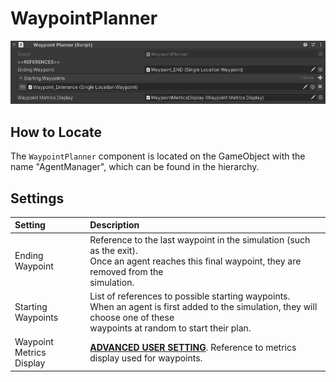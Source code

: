 # WaypointPlanner

![WaypointPlanner Component](../../img/waypointPlanner.png)

## How to Locate

The `WaypointPlanner` component is located on the GameObject with the name "AgentManager", which can be found in the hierarchy.

## Settings

Setting | Description
:-------- | :------------------------------------------------------------------------------------------------------------------------------------
Ending Waypoint | Reference to the last waypoint in the simulation (such as the exit).<br />Once an agent reaches this final waypoint, they are removed from the <br />simulation.
Starting Waypoints | List of references to possible starting waypoints.<br />When an agent is first added to the simulation, they will choose one of these <br />waypoints at random to start their plan.
Waypoint Metrics <br />Display | [**ADVANCED USER SETTING**](../../about.md#advanced-user-settings). Reference to metrics display used for waypoints.
